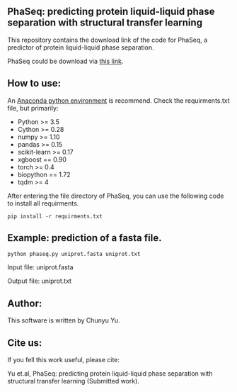 ## PhaSeq: predicting protein liquid-liquid phase separation with structural transfer learning

This repository contains the download link of the code for PhaSeq, a predictor of protein liquid-liquid phase separation.

PhaSeq could be download via [this link](http://db.phasep.pro/static/PhaSeq.zip).

## How to use:

An [Anaconda python environment](https://www.anaconda.com/download) is recommend.
Check the requirments.txt file, but primarily:
- Python >= 3.5
- Cython >= 0.28
- numpy >= 1.10
- pandas >= 0.15
- scikit-learn >= 0.17
- xgboost == 0.90
- torch >= 0.4
- biopython == 1.72
- tqdm >= 4

After entering the file directory of PhaSeq, you can use the following code to install all requirments.

`
pip install -r requirments.txt
`

## Example: prediction of a fasta file.


`
python phaseq.py uniprot.fasta uniprot.txt
`

Input file: uniprot.fasta

Output file: uniprot.txt


## Author:
This software is written by Chunyu Yu.

## Cite us:
If you fell this work useful, please cite:


Yu et.al, PhaSeq: predicting protein liquid-liquid phase separation with structural transfer learning (Submitted work).

